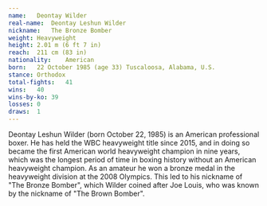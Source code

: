 ```yaml
---
name:   Deontay Wilder
real-name:  Deontay Leshun Wilder
nickname:   The Bronze Bomber
weight: Heavyweight
height: 2.01 m (6 ft 7 in)
reach:  211 cm (83 in)
nationality:    American
born:   22 October 1985 (age 33) Tuscaloosa, Alabama, U.S.
stance: Orthodox
total-fights:   41
wins:   40
wins-by-ko: 39
losses: 0
draws:  1
---
```

Deontay Leshun Wilder (born October 22, 1985) is an American professional boxer. He has held the WBC heavyweight title since 2015, and in doing so became the first American world heavyweight champion in nine years, which was the longest period of time in boxing history without an American heavyweight champion. As an amateur he won a bronze medal in the heavyweight division at the 2008 Olympics. This led to his nickname of "The Bronze Bomber", which Wilder coined after Joe Louis, who was known by the nickname of "The Brown Bomber".